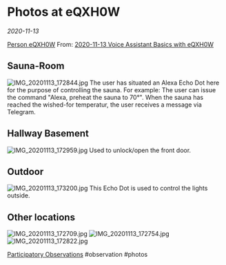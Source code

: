 # Photos at eQXH0W
*2020-11-13*

[Person eQXH0W](data/people/Person%20eQXH0W.md)
From: [2020-11-13 Voice Assistant Basics with eQXH0W](data/interviews/2020-11-13%20Voice%20Assistant%20Basics%20with%20eQXH0W.md)

## Sauna-Room
![IMG_20201113_172844.jpg](/assets/images/IMG_20201113_172844.jpg)
The user has situated an Alexa Echo Dot here for the purpose of controlling the sauna. For example: The user can issue the command "Alexa, preheat the sauna to 70°". When the sauna has reached the wished-for temperatur, the user receives a message via Telegram.

## Hallway Basement
![IMG_20201113_172959.jpg](/assets/images/IMG_20201113_172959.jpg)
Used to unlock/open the front door.

## Outdoor
![IMG_20201113_173200.jpg](/assets/images/IMG_20201113_173200.jpg)
This Echo Dot is used to control the lights outside.

## Other locations
![IMG_20201113_172709.jpg](/assets/images/IMG_20201113_172709.jpg)
![IMG_20201113_172754.jpg](/assets/images/IMG_20201113_172754.jpg)
![IMG_20201113_172822.jpg](/assets/images/IMG_20201113_172822.jpg)

[Participatory Observations](data/Participatory%20Observations.md) #observation #photos